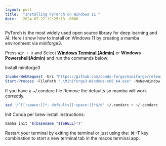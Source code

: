 ```yaml
---
layout: post
title:  "Installing PyTorch on Windows 11 "
date:   2024-07-27 12:25:13 -0600
---
```


PyTorch is the most widely used open source library for deep learning and AI.   Here i show how to install on Windows 11 by creating a mamba environment via miniforge3.  

Press `Win + X` and Select [**Windows Terminal (Admin)**](https://apps.microsoft.com/detail/9n0dx20hk701?launch=true&mode=full&hl=en-us&gl=us&ocid=bingwebsearch) or **Windows Powershell(Admin)** and run the commands below:

Install miniforge3
```powershell
Invoke-WebRequest -Uri "https://github.com/conda-forge/miniforge/releases/latest/download/Miniforge3-Windows-x86_64.exe" -OutFile "Miniforge3-Windows-x86_64.exe"
Start-Process -FilePath ".\Miniforge3-Windows-x86_64.exe" -NoNewWindow -Wait
```


If you have a ~/.condarc file Remove the defaults so mamba will work correctly.
```bash
sed '/^[[:space:]]*- defaults[[:space:]]*$/d' ~/.condarc > ~/.condarc
```

Init Conda per brew install instructions:
```bash
mamba init "$(basename "${SHELL}")"
```


Restart your terminal by exiting the terminal or just using the: ⌘+T key combination to start a new terminal tab in the macos terminal.app.

